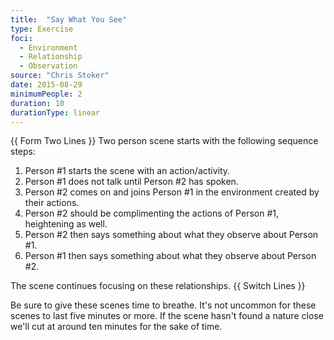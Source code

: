 ```yaml
---
title:  "Say What You See"
type: Exercise
foci:
  - Environment
  - Relationship
  - Observation
source: "Chris Stoker"
date: 2015-08-29
minimumPeople: 2
duration: 10
durationType: linear
---
```

{{ Form Two Lines }}
Two person scene starts with the following sequence steps:

1. Person #1 starts the scene with an action/activity.
2. Person #1 does not talk until Person #2 has spoken.
3. Person #2 comes on and joins Person #1 in the environment created by their actions.
4. Person #2 should be complimenting the actions of Person #1, heightening as well.
5. Person #2 then says something about what they observe about Person #1.
6. Person #1 then says something about what they observe about Person #2.

The scene continues focusing on these relationships.
{{ Switch Lines }}

Be sure to give these scenes time to breathe.
It's not uncommon for these scenes to last five minutes or more.
If the scene hasn't found a nature close we'll cut at around ten minutes for the sake of time.

